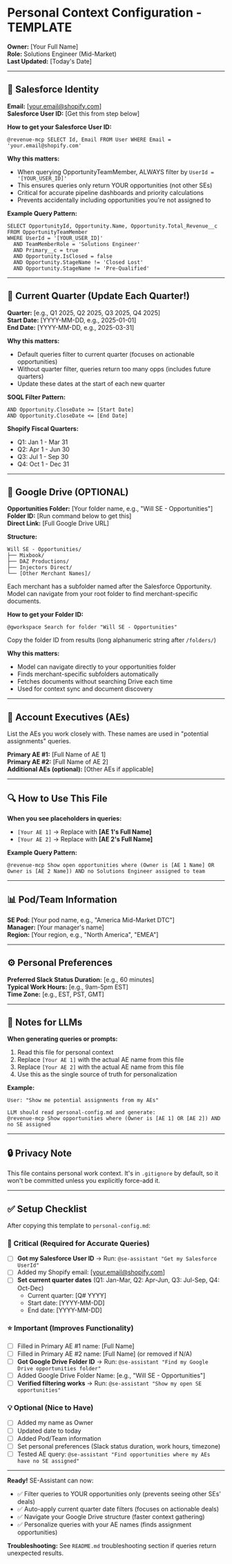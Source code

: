# Personal Context Configuration - TEMPLATE

**Owner:** [Your Full Name]  
**Role:** Solutions Engineer (Mid-Market)  
**Last Updated:** [Today's Date]

---

## 🔑 Salesforce Identity

**Email:** [your.email@shopify.com]  
**Salesforce User ID:** [Get this from step below]

**How to get your Salesforce User ID:**
```
@revenue-mcp SELECT Id, Email FROM User WHERE Email = 'your.email@shopify.com'
```

**Why this matters:**
- When querying OpportunityTeamMember, ALWAYS filter by `UserId = '[YOUR_USER_ID]'`
- This ensures queries only return YOUR opportunities (not other SEs)
- Critical for accurate pipeline dashboards and priority calculations
- Prevents accidentally including opportunities you're not assigned to

**Example Query Pattern:**
```soql
SELECT OpportunityId, Opportunity.Name, Opportunity.Total_Revenue__c 
FROM OpportunityTeamMember 
WHERE UserId = '[YOUR_USER_ID]'
  AND TeamMemberRole = 'Solutions Engineer' 
  AND Primary__c = true
  AND Opportunity.IsClosed = false
  AND Opportunity.StageName != 'Closed Lost'
  AND Opportunity.StageName != 'Pre-Qualified'
```

---

## 📅 Current Quarter (Update Each Quarter!)

**Quarter:** [e.g., Q1 2025, Q2 2025, Q3 2025, Q4 2025]  
**Start Date:** [YYYY-MM-DD, e.g., 2025-01-01]  
**End Date:** [YYYY-MM-DD, e.g., 2025-03-31]

**Why this matters:**
- Default queries filter to current quarter (focuses on actionable opportunities)
- Without quarter filter, queries return too many opps (includes future quarters)
- Update these dates at the start of each new quarter

**SOQL Filter Pattern:**
```soql
AND Opportunity.CloseDate >= [Start Date]
AND Opportunity.CloseDate <= [End Date]
```

**Shopify Fiscal Quarters:**
- Q1: Jan 1 - Mar 31
- Q2: Apr 1 - Jun 30
- Q3: Jul 1 - Sep 30
- Q4: Oct 1 - Dec 31

---

## 📁 Google Drive (OPTIONAL)

**Opportunities Folder:** [Your folder name, e.g., "Will SE - Opportunities"]  
**Folder ID:** [Run command below to get this]  
**Direct Link:** [Full Google Drive URL]

**Structure:**
```
Will SE - Opportunities/
├── Mixbook/
├── DAZ Productions/
├── Injectors Direct/
└── [Other Merchant Names]/
```

Each merchant has a subfolder named after the Salesforce Opportunity. Model can navigate from your root folder to find merchant-specific documents.

**How to get your Folder ID:**
```
@gworkspace Search for folder "Will SE - Opportunities"
```
Copy the folder ID from results (long alphanumeric string after `/folders/`)

**Why this matters:**
- Model can navigate directly to your opportunities folder
- Finds merchant-specific subfolders automatically  
- Fetches documents without searching Drive each time
- Used for context sync and document discovery

---

## 👥 Account Executives (AEs)

List the AEs you work closely with. These names are used in "potential assignments" queries.

**Primary AE #1:** [Full Name of AE 1]  
**Primary AE #2:** [Full Name of AE 2]  
**Additional AEs (optional):** [Other AEs if applicable]

---

## 🔍 How to Use This File

**When you see placeholders in queries:**
- `[Your AE 1]` → Replace with **[AE 1's Full Name]**
- `[Your AE 2]` → Replace with **[AE 2's Full Name]**

**Example Query Pattern:**
```
@revenue-mcp Show open opportunities where (Owner is [AE 1 Name] OR Owner is [AE 2 Name]) AND no Solutions Engineer assigned to team
```

---

## 📊 Pod/Team Information

**SE Pod:** [Your pod name, e.g., "America Mid-Market DTC"]  
**Manager:** [Your manager's name]  
**Region:** [Your region, e.g., "North America", "EMEA"]  

---

## ⚙️ Personal Preferences

**Preferred Slack Status Duration:** [e.g., 60 minutes]  
**Typical Work Hours:** [e.g., 9am-5pm EST]  
**Time Zone:** [e.g., EST, PST, GMT]

---

## 📝 Notes for LLMs

**When generating queries or prompts:**
1. Read this file for personal context
2. Replace `[Your AE 1]` with the actual AE name from this file
3. Replace `[Your AE 2]` with the actual AE name from this file
4. Use this as the single source of truth for personalization

**Example:**
```
User: "Show me potential assignments from my AEs"

LLM should read personal-config.md and generate:
@revenue-mcp Show opportunities where (Owner is [AE 1] OR [AE 2]) AND no SE assigned
```

---

## 🔒 Privacy Note

This file contains personal work context. It's in `.gitignore` by default, so it won't be committed unless you explicitly force-add it.

---

## ✅ Setup Checklist

After copying this template to `personal-config.md`:

### 🚨 Critical (Required for Accurate Queries)
- [ ] **Got my Salesforce User ID** → Run: `@se-assistant "Get my Salesforce UserId"`
- [ ] Added my Shopify email: [your.email@shopify.com]
- [ ] **Set current quarter dates** (Q1: Jan-Mar, Q2: Apr-Jun, Q3: Jul-Sep, Q4: Oct-Dec)
  - Current quarter: [Q# YYYY]
  - Start date: [YYYY-MM-DD]
  - End date: [YYYY-MM-DD]

### ⭐ Important (Improves Functionality)
- [ ] Filled in Primary AE #1 name: [Full Name]
- [ ] Filled in Primary AE #2 name: [Full Name] (or removed if N/A)
- [ ] **Got Google Drive Folder ID** → Run: `@se-assistant "Find my Google Drive opportunities folder"`
- [ ] Added Google Drive Folder Name: [e.g., "Will SE - Opportunities"]
- [ ] **Verified filtering works** → Run: `@se-assistant "Show my open SE opportunities"`

### 💡 Optional (Nice to Have)
- [ ] Added my name as Owner
- [ ] Updated date to today
- [ ] Added Pod/Team information
- [ ] Set personal preferences (Slack status duration, work hours, timezone)
- [ ] Tested AE query: `@se-assistant "Find opportunities where my AEs have no SE assigned"`

---

**Ready!** SE-Assistant can now:
- ✅ Filter queries to YOUR opportunities only (prevents seeing other SEs' deals)
- ✅ Auto-apply current quarter date filters (focuses on actionable deals)
- ✅ Navigate your Google Drive structure (faster context gathering)
- ✅ Personalize queries with your AE names (finds assignment opportunities)

**Troubleshooting:** See `README.md` troubleshooting section if queries return unexpected results.

